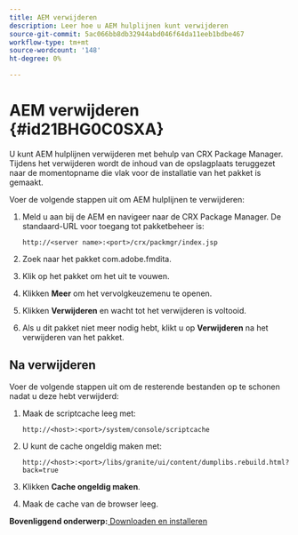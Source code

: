 ```yaml
---
title: AEM verwijderen
description: Leer hoe u AEM hulplijnen kunt verwijderen
source-git-commit: 5ac066bb8db32944abd046f64da11eeb1bdbe467
workflow-type: tm+mt
source-wordcount: '148'
ht-degree: 0%

---
```



# AEM verwijderen {#id21BHG0C0SXA}

U kunt AEM hulplijnen verwijderen met behulp van CRX Package Manager. Tijdens het verwijderen wordt de inhoud van de opslagplaats teruggezet naar de momentopname die vlak voor de installatie van het pakket is gemaakt.

Voer de volgende stappen uit om AEM hulplijnen te verwijderen:

1. Meld u aan bij de AEM en navigeer naar de CRX Package Manager. De standaard-URL voor toegang tot pakketbeheer is:

   ```http
   http://<server name>:<port>/crx/packmgr/index.jsp
   ```

1. Zoek naar het pakket com.adobe.fmdita.
1. Klik op het pakket om het uit te vouwen.
1. Klikken **Meer** om het vervolgkeuzemenu te openen.
1. Klikken **Verwijderen** en wacht tot het verwijderen is voltooid.
1. Als u dit pakket niet meer nodig hebt, klikt u op **Verwijderen** na het verwijderen van het pakket.

## Na verwijderen

Voer de volgende stappen uit om de resterende bestanden op te schonen nadat u deze hebt verwijderd:

1. Maak de scriptcache leeg met:

   ```http
   http://<host>:<port>/system/console/scriptcache
   ```

1. U kunt de cache ongeldig maken met:

   ```http
   http://<host>:<port>/libs/granite/ui/content/dumplibs.rebuild.html?back=true
   ```

1. Klikken **Cache ongeldig maken**.
1. Maak de cache van de browser leeg.

**Bovenliggend onderwerp:**[ Downloaden en installeren](download-install.md)

